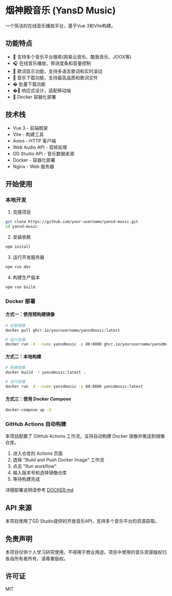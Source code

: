 # 烟神殿音乐 (YansD Music)

一个简洁的在线音乐播放平台，基于Vue 3和Vite构建。

## 功能特点

- 🎵 支持多个音乐平台搜索(网易云音乐、酷我音乐、JOOX等)
- 🎧 在线音乐播放，带进度条和音量控制
- 📝 歌词显示功能，支持多语言歌词和实时滚动
- 💾 音乐下载功能，支持最高品质和歌词文件
- � 批量下载功能
- �📱 响应式设计，适配移动端
- 🐳 Docker 容器化部署

## 技术栈

- Vue 3 - 前端框架
- Vite - 构建工具
- Axios - HTTP 客户端
- Web Audio API - 音频处理
- GD Studio API - 音乐数据来源
- Docker - 容器化部署
- Nginx - Web 服务器

## 开始使用

### 本地开发

1. 克隆项目
```bash
git clone https://github.com/your-username/yansd-music.git
cd yansd-music
```

2. 安装依赖
```bash
npm install
```

3. 运行开发服务器
```bash
npm run dev
```

4. 构建生产版本
```bash
npm run build
```

### Docker 部署

#### 方式一：使用预构建镜像
```bash
# 拉取镜像
docker pull ghcr.io/yourusername/yansdmusic:latest

# 运行容器
docker run -d --name yansdmusic -p 80:8080 ghcr.io/yourusername/yansdmusic:latest
```

#### 方式二：本地构建
```bash
# 构建镜像
docker build -t yansdmusic:latest .

# 运行容器
docker run -d --name yansdmusic -p 80:8080 yansdmusic:latest
```

#### 方式三：使用 Docker Compose
```bash
docker-compose up -d
```

### GitHub Actions 自动构建

本项目配置了 GitHub Actions 工作流，支持自动构建 Docker 镜像并推送到镜像仓库。

1. 进入仓库的 Actions 页面
2. 选择 "Build and Push Docker Image" 工作流
3. 点击 "Run workflow"
4. 输入版本号和选择镜像仓库
5. 等待构建完成

详细部署说明请参考 [DOCKER.md](./DOCKER.md)

## API 来源

本项目使用了GD Studio提供的开放音乐API，支持多个音乐平台的资源获取。

## 免责声明

本项目仅供个人学习研究使用，不得用于商业用途。项目中使用的音乐资源版权归各自所有者所有，请尊重版权。

## 许可证

MIT
